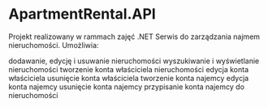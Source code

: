 # ApartmentRental.API
Projekt realizowany w rammach zajęć .NET Serwis do zarządzania najmem nieruchomości. Umożliwia:

dodawanie, edycję i usuwanie nieruchomości
wyszukiwanie i wyświetlanie nieruchomości
tworzenie konta właściciela nieruchomości
edycja konta właściciela
usunięcie konta właściciela
tworzenie konta najemcy
edycja konta najemcy
usunięcie konta najemcy
przypisanie konta najemcy do nieruchomości
